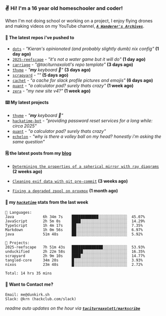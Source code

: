 ### ✌️ Hi! I'm a 16 year old homeschooler and coder!

When I'm not doing school or working on a project, I enjoy flying drones and making videos on my YouTube channel, [**_`A Wanderer's Archives`_**](https://youtube.com/@wanderer.archives).

#### 👷 The latest repos i've pushed to

- [`dots`](https://github.com/taciturnaxolotl/dots) - _"Kieran's opinionated (and probably slightly dumb) nix config"_ **(1 day ago)**
- [`2025-reefscape`](https://github.com/df1317/2025-reefscape) - _"it's not a water game but it will do"_ **(1 day ago)**
- [`carriage`](https://github.com/taciturnaxolotl/carriage) - _"@taciturnaxolotl's repo template"_ **(3 days ago)**
- [`thyme`](https://github.com/taciturnaxolotl/thyme) - _"**my** keyboard 🫶"_ **(3 days ago)**
- [`scrapyard`](https://github.com/hackclub/scrapyard) - _""_ **(5 days ago)**
- [`cachet`](https://github.com/taciturnaxolotl/cachet) - _"a cache for slack profile pictures and emojis"_ **(6 days ago)**
- [`quant`](https://github.com/taciturnaxolotl/quant) - _"a calculator pad? surely thats crazy"_ **(1 week ago)**
- [`zera`](https://github.com/taciturnaxolotl/zera) - _"my new site v4?"_ **(1 week ago)**

#### ⌨️ My latest projects

- [`thyme`](https://github.com/taciturnaxolotl/thyme) - _"**my** keyboard 🫶"_
- [`hackatime-bot`](https://github.com/taciturnaxolotl/hackatime-bot) - _"providing password reset services for a long while: circa 2025"_
- [`quant`](https://github.com/taciturnaxolotl/quant) - _"a calculator pad? surely thats crazy"_
- [`echelon`](https://github.com/taciturnaxolotl/echelon) - _"why is there a volley ball on my head? honestly i'm asking the same question"_

#### 🗒️ the latest posts from my [blog](https://dunkirk.sh)

- [`Determining the properties of a spherical mirror with ray diagrams`](https://dunkirk.sh/blog/spherical-ray-diagrams/) **(2 weeks ago)**

- [`Cleaning exif data with git pre-commit`](https://dunkirk.sh/blog/remove-exif-git-hook/) **(3 weeks ago)**

- [`Fixing a degraded zpool on proxmox`](https://dunkirk.sh/blog/degraded-zpool-proxmox/) **(1 month ago)**



#### 📡 my [_`hackatime`_](https://waka.hackclub.com) stats from the last week

```text
💾 Languages:
Java             6h 34m 7s    ████████████░░░░░░░░░░░░░  45.07%
JavaScript       2h 5m 0s     ████░░░░░░░░░░░░░░░░░░░░░  14.29%
TypeScript       1h 4m 17s    ██░░░░░░░░░░░░░░░░░░░░░░░  7.35%
Markdown         1h 0m 56s    ██░░░░░░░░░░░░░░░░░░░░░░░  6.97%
java             51m 48s      ██░░░░░░░░░░░░░░░░░░░░░░░  5.92%

💼 Projects:
2025-reefscape   7h 51m 43s   ██████████████░░░░░░░░░░░  53.93%
unduckified      2h 22m 58s   █████░░░░░░░░░░░░░░░░░░░░  16.35%
scrapyard        2h 9m 10s    ████░░░░░░░░░░░░░░░░░░░░░  14.77%
tangled-core     34m 20s      █░░░░░░░░░░░░░░░░░░░░░░░░  3.93%
nixos            23m 48s      █░░░░░░░░░░░░░░░░░░░░░░░░  2.72%

Total: 14 hrs 35 mins
```

#### 📮 Want to Contact me?

```text
Email: me@dunkirk.sh
Slack: @krn (hackclub.com/slack)
```

_readme auto updates on the hour via [**`taciturnaxolotl/markscribe`**](https://github.com/taciturnaxolotl/markscribe)_
